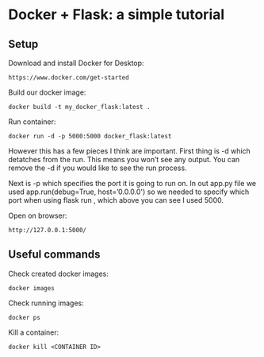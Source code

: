 # Docker + Flask: a simple tutorial

## Setup

Download and install Docker for Desktop:
```
https://www.docker.com/get-started
```

Build our docker image:
```
docker build -t my_docker_flask:latest .
```

Run container:
```
docker run -d -p 5000:5000 docker_flask:latest
```

However this has a few pieces I think are important. First thing is -d which detatches from the run. This means you won’t see any output. You can remove the -d if you would like to see the run process.

Next is -p which specifies the port it is going to run on. In out app.py file we used app.run(debug=True, host=’0.0.0.0') so we needed to specify which port when using flask run , which above you can see I used 5000.

Open on browser:

```
http://127.0.0.1:5000/
```

## Useful commands

Check created docker images:
```
docker images
```

Check running images:
```
docker ps
```

Kill a container:

```
docker kill <CONTAINER ID>
```